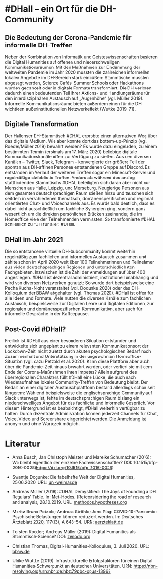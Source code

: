 # #DHall – ein Ort für die DH-Community

## Die Bedeutung der Corona-Pandemie für informelle DH-Treffen

Neben der Kombination von Informatik und Geisteswissenschaften basieren die Digital Humanities auf offenen und niederschwelligen Kommunikationsräumen. Mit den Maßnahmen zur Eindämmung der weltweiten Pandemie im Jahr 2020 mussten die zahlreichen informellen lokalen Angebote im DH-Bereich stark einbüßen: Stammtische mussten abgesagt werden, Science Cafés, Summer Schools oder Hackathons wurden gecancelt oder in digitale Formate transformiert. Die DH verloren dadurch einen bedeutenden Teil ihrer Aktions- und Handlungsräume für den interdisziplinären Austausch auf „Augenhöhe“ (vgl. Müller 2019). Informelle Kommunikationsräume bieten außerdem einen für die DH wichtigen außerinstitutionellen Netzwerkeffekt (Wuttke 2019: 71).

## Digitale Transformation

Der Hallenser DH-Stammtisch #DHAL erprobte einen alternativen Weg über das digitale Medium. Wie aber konnte dort das bottom-up-Prinzip (vgl. Roeder/Müller 2019) bewahrt werden? Es wurde dazu eingeladen, zu einem bestimmten Termin (erstmals am 17. März 2020) beliebige digitale Kommunikationskanäle offen zur Verfügung zu stellen. Aus den diversen Kanälen – Twitter, Slack, Telegram – konvergierte der größere Teil der spontan aus DH-affinen Personen entstandenen Gruppe auf Discord. Es entstanden im Verlauf der weiteren Treffen sogar ein Minecraft-Server und regelmäßige skribblio.io-Treffen. Anders als während des analog stattfindenden Stammtischs #DHAL beteiligten sich daran aber nicht nur Menschen aus Halle, Leipzig, und Merseburg. Neugierige Personen aus dem gesamten deutschsprachigen Raum stießen hinzu und tauschen sich seitdem in verschiedenen thematisch, domänenspezifischen und regional orientierten Chat- und Voicechannels aus. Es wurde bald deutlich, dass es dabei nicht ausschließlich um fachliche Synergien ging, sondern ganz wesentlich um die direkten persönlichen Brücken zueinander, die im Homeoffice viele der Teilnehmenden vermissten. So transformierte #DHAL schließlich zu “DH für alle”: #DHall.

## DHall im Jahr 2021

Die so entstandene virtuelle DH-Subcommunity kommt weiterhin regelmäßig zum fachlichen und informellen Austausch zusammen und zählte schon im April 2020 weit über 100 Teilnehmerinnen und Teilnehmer aus vielen deutschsprachigen Regionen und unterschiedlichsten Fachgebieten. Inzwischen ist die Zahl der Anmeldungen auf über 400 angestiegen. #DHall ist dezentral administriert, institutionell unabhängig und wird von diversen Netzwerken genutzt: So wurde dort beispielsweise eine Pecha Kucha-Night veranstaltet (vgl. Dogunke 2020) oder das DH-Kolloquium der BBAW abgehalten (vgl. Thomas 2020). #DHall ist offen für alle Ideen und Formate. Viele nutzen die diversen Kanäle zum fachlichen Austausch, beispielsweise zur Digitalen Lehre und Digitalen Editionen, zur regionalen und domänenspezifischen Kommunikation, aber auch für informelle Gespräche in der Kaffeepause.

## Post-Covid #DHall?

Freilich ist #DHall aus einer besonderen Situation entstanden und entwickelte sich ungeplant zu einem relevanten Kommunikationsort der Lockdown-Zeit, nicht zuletzt durch akuten psychologischen Bedarf nach Zusammenhalt und Unterstützung in der ungewohnten Homeoffice-Situation (vgl. dazu Petzold et al. 2020). Kann diese Plattform aber auch über die Pandemie-Zeit hinaus bewahrt werden, oder verliert sie mit dem Ende der Corona-Maßnahmen ihren Impetus? Allein aufgrund des überregionalen Charakters füllt #DHall eine Lücke, die auch nach Wiederaufnahme lokaler Community-Treffen von Bedeutung bleibt. Der Bedarf an einer digitalen Austauschplattform bestand allerdings schon seit längerem: Während beispielsweise die englischsprachige Community auf Slack unterwegs ist, fehlte im deutschsprachigen Raum bislang ein niederschwelliges Angebot für das fachliche und informelle Gespräch. Vor diesem Hintergrund ist es beabsichtigt, #DHall weiterhin verfügbar zu halten. Durch dezentrale Administration können jederzeit Channels für Chat, Voice, Video und Screenshare eingerichtet werden. Die Anmeldung ist anonym und ohne Wartezeit möglich.

# Literatur

* Anna Busch, Jan Christoph Meister und Mareike Schumacher (2016): Wo bleibt eigentlich der einzelne Fachwissenschaftler? DOI: 10.1515/bfp-2016-0028(https://doi.org/10.1515/bfp-2016-0028)

* Swantje Dogunke: Die fabelhafte Welt der Digital Humanities, 25.06.2020. URL: [uni-weimar.de](https://www.uni-weimar.de/projekte/schriftstellerinnen/pechakucha/index_alt)

* Andreas Müller (2019): #DHAL Demystified: The Joys of Founding a DH Regulars’ Table. In: Met-Hodos. (Re)considering the road of research and analysis, 28.10.2019. URL: [methodos.hypotheses.org](https://methodos.hypotheses.org/1661)

* Moritz Bruno Petzold; Andreas Ströhle; Jens Plag: COVID-19-Pandemie: Psychische Belastungen können reduziert werden. In: Deutsches Ärzteblatt 2020, 117(13), A 648–54. URN: [aerzteblatt.de](https://www.aerzteblatt.de/archiv/213283/COVID-19-Pandemie-Psychische-Belastungen-koennen-reduziert-werden)

* Torsten Roeder; Andreas Müller (2019): Digital Humanities als Stammtisch-Science? DOI: [zenodo.org](http://doi.org/10.5281/zenodo.3557385)

* Christian Thomas, Digital-Humanities-Kolloquium, 3. Juli 2020. URL: [bbaw.de](https://www.bbaw.de/veranstaltungen/veranstaltung-default-da7a5f66e8)

* Ulrike Wuttke (2019): Infrastrukturelle Erfolgsfaktoren für einen Digital Humanities-Schwerpunkt an deutschen Universitäten. URN: https://nbn-resolving.org/urn:nbn:de:hbz:79pbc-opus-13968
